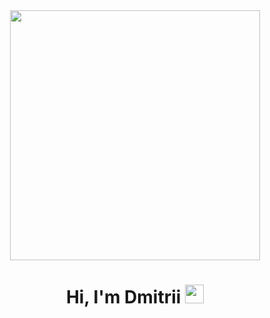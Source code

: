 <div id="header" align="center">
  <img src="https://media.giphy.com/media/v1.Y2lkPTc5MGI3NjExbngwMDZkNXhrMHY4Ynpxb3F3bGYyemk0dGQ2Nmo2YXpzdzFyYmVhNyZlcD12MV9pbnRlcm5hbF9naWZfYnlfaWQmY3Q9cw/M4NykXxUE0HAcK7UJ6/giphy.gif" width="400"/>
</div>
<h1 align="center">
  Hi, I'm Dmitrii 
  <img src="https://media.giphy.com/media/hvRJCLFzcasrR4ia7z/giphy.gif" width="30px"/>
</h1>


<!--
**tofustar1/tofustar1** is a ✨ _special_ ✨ repository because its `README.md` (this file) appears on your GitHub profile.

Here are some ideas to get you started:

- 🔭 I’m currently working on ...
- 🌱 I’m currently learning ...
- 👯 I’m looking to collaborate on ...
- 🤔 I’m looking for help with ...
- 💬 Ask me about ...
- 📫 How to reach me: ...
- 😄 Pronouns: ...
- ⚡ Fun fact: ...
-->
